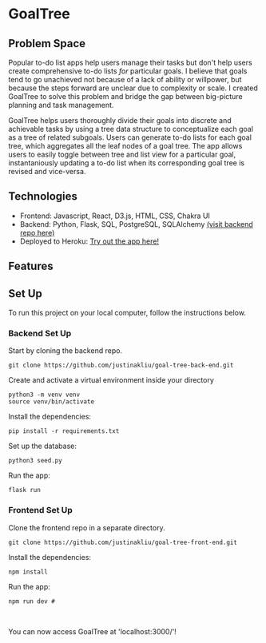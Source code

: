 # GoalTree

## Problem Space
Popular to-do list apps help users manage their tasks but don't help users create comprehensive to-do lists _for_ particular goals. I believe that goals tend to go unachieved not because of a lack of ability or willpower, but because the steps forward are unclear due to complexity or scale. I created GoalTree to solve this problem and bridge the gap between big-picture planning and task management. 
 <br>
 
GoalTree helps users thoroughly divide their goals into discrete and achievable tasks by using a tree data structure to conceptualize each goal as a tree of related subgoals. Users can generate to-do lists for each goal tree, which aggregates all the leaf nodes of a goal tree. The app allows users to easily toggle between tree and list view for a particular goal, instantaniously updating a to-do list when its corresponding goal tree is revised and vice-versa. 
## Technologies
* Frontend: Javascript, React, D3.js, HTML, CSS, Chakra UI
* Backend: Python, Flask, SQL, PostgreSQL, SQLAlchemy [(visit backend repo here)](https://github.com/justinakliu/goal-tree-back-end)
* Deployed to Heroku: [Try out the app here!](https://goal-tree.herokuapp.com/)

## Features

## Set Up
To run this project on your local computer, follow the instructions below.

### Backend Set Up

Start by cloning the backend repo.
```
git clone https://github.com/justinakliu/goal-tree-back-end.git
```
Create and activate a virtual environment inside your directory
```
python3 -m venv venv
source venv/bin/activate
```
Install the dependencies:
```
pip install -r requirements.txt
```
Set up the database:
```
python3 seed.py
```
Run the app:
```
flask run
```

### Frontend Set Up

Clone the frontend repo in a separate directory.

```
git clone https://github.com/justinakliu/goal-tree-front-end.git
```

Install the dependencies:

```
npm install
```

Run the app:

```
npm run dev #
```
<br>

You can now access GoalTree at 'localhost:3000/'!


